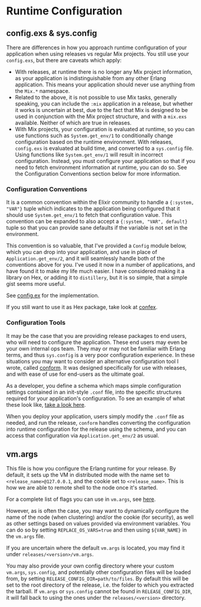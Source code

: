 # Runtime Configuration

## config.exs & sys.config

There are differences in how you approach runtime configuration of your application
when using releases vs regular Mix projects. You still use your `config.exs`, but
there are caveats which apply:

- With releases, at runtime there is no longer any Mix project information, as your
  application is indistinguishable from any other Erlang application. This means your
  application should never use anything from the `Mix.*` namespace.
- Related to the above, it is not possible to use Mix tasks, generally speaking, you
  can include the `:mix` application in a release, but whether it works is uncertain at
  best, due to the fact that Mix is designed to be used in conjunction with the Mix project
  structure, and with a `mix.exs` available. Neither of which are true in releases.
- With Mix projects, your configuration is evaluated at runtime, so you can use
  functions such as `System.get_env/1` to conditionally change configuration
  based on the runtime environment. With releases, `config.exs` is evaluated at
  build time, and converted to a `sys.config` file. Using functions like
  `System.get_env/1` will result in incorrect configuration. Instead, you must configure
  your application so that if you need to fetch environment information at runtime, you
  can do so. See the Configuration Conventions section below for more information.

### Configuration Conventions

It is a common convention within the Elixir community to handle a `{:system, "VAR"}` tuple
which indicates to the application being configured that it should use `System.get_env/1` to
fetch that configuration value. This convention can be expanded to also accept a `{:system, "VAR", default}`
tuple so that you can provide sane defaults if the variable is not set in the environment.

This convention is so valuable, that I've provided a `Config` module below, which you can drop into
your application, and use in place of `Application.get_env/2`, and it will seamlessly handle both of the
conventions above for you. I've used it now in a number of applications, and have found it to make
my life much easier. I have considered making it a library on Hex, or adding it to `distillery`, but
it is so simple, that a simple gist seems more useful.

See [config.ex](https://gist.github.com/bitwalker/a4f73b33aea43951fe19b242d06da7b9) for the implementation.

If you still want to use it as Hex package, take look at [confex](https://hex.pm/packages/confex).

### Configuration Tools

It may be the case that you are providing release packages to end users, who will need to configure the
application. These end users may even be your own internal ops team. They may or may not be familiar with
Erlang terms, and thus `sys.config` is a very poor configuration experience. In these situations you may
want to consider an alternative configuration tool I wrote, called [conform](https://github.com/bitwalker/conform).
It was designed specifically for use with releases, and with ease of use for end-users as the ultimate goal.

As a developer, you define a schema which maps simple configuration settings contained in an init-style `.conf` file,
into the specific structures required for your application's configuration. To see an example of what these look
like, [take a look here](https://github.com/bitwalker/conform#conf-files-and-schema-files).

When you deploy your application, users simply modify the `.conf` file as needed, and run the release, `conform` handles
converting the configuration into runtime configuration for the release using the schema, and you can access that
configuration via `Application.get_env/2` as usual.

## vm.args

This file is how you configure the Erlang runtime for your release. By default, it sets up the VM in distributed mode
with the name set to `<release_name>@127.0.0.1`, and the cookie set to `<release_name>`. This is how we are able to
remote shell to the node once it's started.

For a complete list of flags you can use in `vm.args`, see [here](http://erlang.org/doc/man/erl.html).

However, as is often the case, you may want to dynamically configure the name of the node (when clustering) and/or
the cookie (for security), as well as other settings based on values provided via environment variables. You can do
so by setting `REPLACE_OS_VARS=true` and then using `${VAR_NAME}` in the `vm.args` file.

If you are uncertain where the default `vm.args` is located, you may find it under `releases/<version>/vm.args`.

You may also provide your own config directory where your custom `vm.args`, `sys.config`, and potentially other
configuration files will be loaded from, by setting `RELEASE_CONFIG_DIR=path/to/files`. By default this will be set
to the root directory of the release, i.e. the folder to which you extracted the tarball. If `vm.args` or `sys.config`
cannot be found in `RELEASE_CONFIG_DIR`, it will fall back to using the ones under the `releases/<version>` directory.

